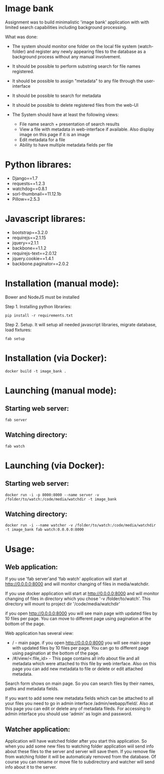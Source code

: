 Image bank
==========

Assignment was to build minimalistic 'image bank' application with with limited search capabilities including background processing.

What was done:

- The system should monitor one folder on the local file system (watch-folder) and register any newly appearing files to the database as a background process without any manual involvement.
- It should be possible to perform substring search for file names registered.
- It should be possible to assign "metadata" to any file through the user-interface
- It should be possible to search for metadata
- It should be possible to delete registered files from the web-UI
- The System should have at least the following views:

  - File name search + presentation of search results
  - View a file with metadata in web-interface if available. Also display image on this page if it is an image
  - Edit metadata for a file
  - Ability to have multiple metadata fields per file


Python librares:
================
- Django==1.7
- requests==1.2.3
- watchdog==0.8.1
- sorl-thumbnail==11.12.1b
- Pillow==2.5.3

Javascript librares:
====================
- bootstrap==3.2.0
- requirejs==2.1.15
- jquery==2.1.1
- backbone==1.1.2
- requirejs-text==2.0.12
- jquery.cookie==1.4.1
- backbone.paginator==2.0.2


Installation (manual mode):
===========================
Bower and NodeJS must be installed


Step 1. Installing python libraries:

    pip install -r requirements.txt

Step 2. Setup. It will setup all needed javascript libraries, migrate database, load fixtures:

    fab setup


Installation (via Docker):
==========================

    docker build -t image_bank .

Launching (manual mode):
========================

Starting web server:
--------------------

    fab server


Watching directory:
-------------------

    fab watch


Launching (via Docker):
========================

Starting web server:
--------------------

    docker run -i -p 8000:8000 --name server -v /folder/to/watch:/code/media/watchdir -t image_bank


Watching directory:
-------------------

    docker run -i --name watcher -v /folder/to/watch:/code/media/watchdir -t image_bank fab watch:0.0.0.0:8000


Usage:
======

Web application:
----------------

If you use 'fab server'and 'fab watch' application will start at http://0.0.0.0:8000 and will monitor changing of files in media/watchdir.

If you use docker application will start at http://0.0.0.0:8000 and will monitor changing of files in directory which you chose '-v /folder/to/watch'. This directory will mount to project dir '/code/media/watchdir'

if you open http://0.0.0.0:8000 you will see main page with updated files by 10 files per page. You can move to different page using pagination at the bottom of the page.

Web application has several view:
  - / - main page. if you open http://0.0.0.0:8000 you will see main page with updated files by 10 files per page. You can go to different page using pagination at the bottom of the page.
  - /#/view/<:file_id> - This page contains all info about file and all metadata which were attached to this file by web interface. Also on this page you can add new metadata to file or delete or edit attached metadata.

Search form shows on main page. So you can search files by their names, paths and metadata fields.

If you want to add some new metadata fields which can be attached to all your files you need to go in admin interface /admin/webapp/field/. Also at this page you can edit or delete any of metadata fileds. For accessing to admin interface you should use 'admin' as login and password.


Watcher application:
--------------------

Application will have watched folder after you start this application. So when you add some new files to watching folder application wiil send info about these files to the server and server will save them. If you remove file from watching folder it will be automaticaly removed from the database. Of course you can rename or move file to subdirectory and watcher will send info about it to the server.


